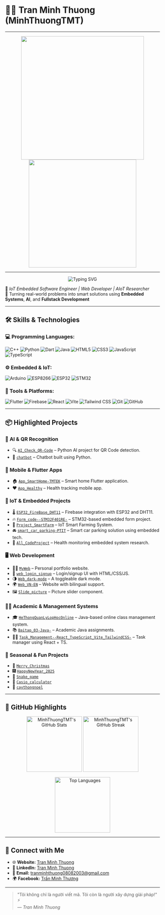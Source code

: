 # 👨‍💻 Tran Minh Thuong (MinhThuongTMT)  

---

<p align="center">
  <img src="https://cdn.dribbble.com/users/1162077/screenshots/3848914/programmer.gif" width="400"/>
  <img src="https://i.pinimg.com/originals/31/6a/6a/316a6a5e4d132f021ab764144537b06c.gif" width="350"/>
</p>

---

<p align="center">
  <img src="https://readme-typing-svg.herokuapp.com?font=Fira+Code&size=28&duration=3000&pause=1000&color=00BFFF&center=true&vCenter=true&width=435&lines=Welcome+to+my+GitHub!" alt="Typing SVG" />
</p>

🚀 *IoT Embedded Software Engineer | Web Developer | AIoT Researcher*  
🎯 Turning real-world problems into smart solutions using **Embedded Systems**, **AI**, and **Fullstack Development**

---

## 🛠 Skills & Technologies

### 💻 Programming Languages:
![C++](https://img.shields.io/badge/-C++-00599C?logo=cplusplus&logoColor=white&style=flat)
![Python](https://img.shields.io/badge/-Python-3776AB?logo=python&logoColor=white&style=flat)
![Dart](https://img.shields.io/badge/-Dart-0175C2?logo=dart&logoColor=white&style=flat)
![Java](https://img.shields.io/badge/-Java-007396?logo=java&logoColor=white&style=flat)
![HTML5](https://img.shields.io/badge/-HTML-E34F26?logo=html5&logoColor=white&style=flat)
![CSS3](https://img.shields.io/badge/-CSS-1572B6?logo=css3&logoColor=white&style=flat)
![JavaScript](https://img.shields.io/badge/-JavaScript-F7DF1E?logo=javascript&logoColor=black&style=flat)
![TypeScript](https://img.shields.io/badge/-TypeScript-3178C6?logo=typescript&logoColor=white&style=flat)

### ⚙️ Embedded & IoT:
![Arduino](https://img.shields.io/badge/-Arduino-00979D?logo=arduino&logoColor=white&style=flat)
![ESP8266](https://img.shields.io/badge/-ESP8266-006FBA?style=flat)
![ESP32](https://img.shields.io/badge/-ESP32-003B57?style=flat)
![STM32](https://img.shields.io/badge/-STM32-03234B?style=flat&logo=stmicroelectronics&logoColor=white)

### 🧰 Tools & Platforms:
![Flutter](https://img.shields.io/badge/-Flutter-02569B?logo=flutter&logoColor=white&style=flat)
![Firebase](https://img.shields.io/badge/-Firebase-FFCA28?logo=firebase&logoColor=black&style=flat)
![React](https://img.shields.io/badge/-React-61DAFB?logo=react&logoColor=black&style=flat)
![Vite](https://img.shields.io/badge/-Vite-646CFF?logo=vite&logoColor=white&style=flat)
![Tailwind CSS](https://img.shields.io/badge/-TailwindCSS-38B2AC?logo=tailwind-css&logoColor=white&style=flat)
![Git](https://img.shields.io/badge/-Git-F05032?logo=git&logoColor=white&style=flat)
![GitHub](https://img.shields.io/badge/-GitHub-181717?logo=github&logoColor=white&style=flat)

---

## 📦 Highlighted Projects

### 🧠 **AI & QR Recognition**
- 🔍 [`AI_Check_QR-Code`](https://github.com/MinhThuongTMT/AI_Check_QR-Code) – Python AI project for QR Code detection.
- 🤖 [`chatbot`](https://github.com/MinhThuongTMT/chatbot) – Chatbot built using Python.

### 📱 **Mobile & Flutter Apps**
- 🏠 [`App_SmartHome-TMTEK`](https://github.com/MinhThuongTMT/App_SmartHome-TMTEK) – Smart home Flutter application.
- ❤️ [`App_Healthy`](https://github.com/MinhThuongTMT/App_Healthy) – Health tracking mobile app.

### 🔌 **IoT & Embedded Projects**
- 🌡️ [`ESP32_FireBase_DHT11`](https://github.com/MinhThuongTMT/ESP32_FireBase_DHT11) – Firebase integration with ESP32 and DHT11.
- 🔥 [`Form_code--STM32F401RE-`](https://github.com/MinhThuongTMT/Form_code--STM32F401RE-) – STM32-based embedded form project.
- 🌿 [`Project_SmartFarm`](https://github.com/MinhThuongTMT/Project_SmartFarm) – IoT Smart Farming System.
- 🚘 [`smart_car_parking-PTIT`](https://github.com/MinhThuongTMT/smart_car_parking-PTIT) – Smart car parking solution using embedded tech.
- 🧪 [`All_CodeProject`](https://github.com/MinhThuongTMT/All_CodeProject) – Health monitoring embedded system research.

### 🖥️ **Web Development**
- 🧑‍💻 [`MyWeb`](https://github.com/MinhThuongTMT/MyWeb) – Personal portfolio website.
- 🧾 [`web_login_signup`](https://github.com/MinhThuongTMT/web_login_signup) – Login/signup UI with HTML/CSS/JS.
- 🌗 [`Web_dark-mode`](https://github.com/MinhThuongTMT/Web_dark-mode) – A toggleable dark mode.
- 🌍 [`Web_VN-EN`](https://github.com/MinhThuongTMT/Web_VN-EN) – Website with bilingual support.
- 🖼️ [`Slide_picture`](https://github.com/MinhThuongTMT/Slide_picture) – Picture slider component.

### 🧑‍🏫 **Academic & Management Systems**
- 🎓 [`HeThongQuanLyLopHocOnline`](https://github.com/MinhThuongTMT/HeThongQuanLyLopHocOnline) – Java-based online class management system.
- 📚 [`Baitap_03-Java-`](https://github.com/MinhThuongTMT/Baitap_03-Java-) – Academic Java assignments.
- 🧑‍💼 [`Task_Management--React_TypeScript_Vite_TailwindCSS-`](https://github.com/MinhThuongTMT/Task_Management--React_TypeScript_Vite_TailwindCSS-) – Task manager using React + TS.

### 🎉 **Seasonal & Fun Projects**
- 🎄 [`Merry_Christmas`](https://github.com/MinhThuongTMT/Merry_Christmas)
- 🎆 [`HappyNewYear_2025`](https://github.com/MinhThuongTMT/HappyNewYear_2025)
- 🐍 [`Snake_game`](https://github.com/MinhThuongTMT/Snake_game)
- 🧮 [`Casio_calculator`](https://github.com/MinhThuongTMT/Casio_calculator)
- 🎄 [`caythongnoel`](https://github.com/MinhThuongTMT/caythongnoel)

---

## 🌟 GitHub Highlights  

<p align="center">
  <!-- GitHub Stats -->
  <img src="https://github-readme-stats.vercel.app/api?username=MinhThuongTMT&show_icons=true&theme=radical&hide_title=true" alt="MinhThuongTMT's GitHub Stats" height="180px"/>
  
  <!-- GitHub Streak -->
  <img src="https://github-readme-streak-stats.herokuapp.com/?user=MinhThuongTMT&theme=radical" alt="MinhThuongTMT's GitHub Streak" height="180px"/>
</p>

<p align="center">
  <!-- Top Languages -->
  <img src="https://github-readme-stats.vercel.app/api/top-langs/?username=MinhThuongTMT&layout=compact&theme=radical&card_width=320" alt="Top Languages" height="180px"/>
</p>

---

## 🔗 Connect with Me

- 🌐 **Website:** [Tran Minh Thuong](https://tmtek.vercel.app/)
- 💼 **LinkedIn:** [Tran Minh Thuong](https://www.linkedin.com)
- 📧 **Email:** tranminhthuong08082003@gmail.com
- 🌍 **Facebook:** [Trần Minh Thương](https://www.facebook.com/trannminh.thuongg)

---

> "Tôi không chỉ là người viết mã. Tôi còn là người xây dựng giải pháp!" ⚡  
> *— Tran Minh Thuong*
